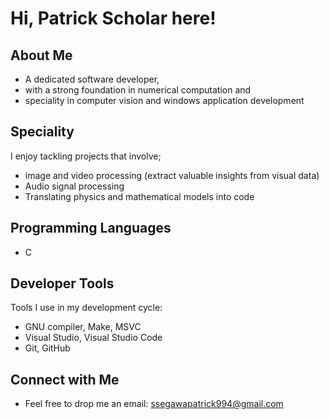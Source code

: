 # Hi, Patrick Scholar here!
  
## **About Me**
- A dedicated software developer,
- with a strong foundation in numerical computation and
- speciality in computer vision and windows application development

## **Speciality**
I enjoy tackling projects that involve;
- image and video processing (extract valuable insights from visual data)
- Audio signal processing
- Translating physics and mathematical models into code

## **Programming Languages**
- C

  
## **Developer Tools**
Tools I use in my development cycle:
- GNU compiler, Make, MSVC
- Visual Studio, Visual Studio Code
- Git, GitHub 

## **Connect with Me**
- Feel free to drop me an email: ssegawapatrick994@gmail.com

